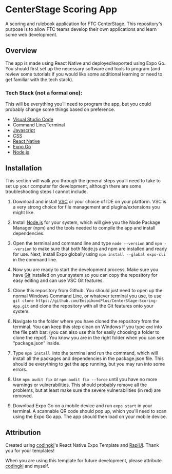 # CenterStage Scoring App
A scoring and rulebook application for FTC CenterStage. This repository's purpose is to allow FTC teams develop their own applications and learn some web development.

## Overview
The app is made using React Native and deployed/exported using Expo Go. You should first set up the necessary software and tools to program (and review some tutorials if you would like some additional learning or need to get familiar with the tech stack).

### Tech Stack (not a formal one):
This will be everything you’ll need to program the app, but you could probably change some things based on preference.
- [Visual Studio Code](https://code.visualstudio.com/)
- Command Line/Terminal
- [Javascript](https://www.w3schools.com/js/)
- [CSS](https://www.w3schools.com/csSref/sel_class.php)
- [React Native](https://reactnative.dev/)
- [Expo Go](https://expo.dev/go)
- [Node.js](https://nodejs.org/en)

## Installation
This section will walk you through the general steps you’ll need to take to set up your computer for development, although there are some troubleshooting steps I cannot include.
1. Download and install [VSC](https://code.visualstudio.com/) or your choice of IDE on your platform. VSC is a very strong choice for file management and plugins/extensions you might like.

2. Install [Node.js](https://nodejs.org/en/download/prebuilt-installer) for your system, which will give you the Node Package Manager (npm) and the tools needed to compile the app and install dependencies.

3. Open the terminal and command line and type ```node --version``` and ```npm --version``` to make sure that both Node.js and npm are installed and ready for use. Next, install Expo globally using ```npm install --global expo-cli``` in the command line.

4. Now you are ready to start the development process. Make sure you have [Git](https://git-scm.com/book/en/v2/Getting-Started-Installing-Git) installed on your system so you can copy the repository for easy editing and can use VSC Git features.

5. Clone this repository from Github. You should just need to open up the normal Windows Command Line, or whatever terminal you use, to use ```git clone https://github.com/EnspikondPlus/CenterStage-Scoring-App.git``` and clone the repository with all the Git features onto your system.

6. Navigate to the folder where you have cloned the repository from the terminal. You can keep this step clean on Windows if you type ```cmd``` into the file path bar: (you can also use this for easily choosing a folder to clone the repo!). You know you are in the right folder when you can see “package.json” inside.

7. Type ```npm install ```into the terminal and run the command, which will install all the packages and dependencies in the package.json file. This should be everything to get the app running, but you may run into some errors.

8. Use ```npm audit fix``` or ```npm audit fix --force``` until you have no more warnings or vulnerabilities. This should probably remove all the problems, but at least make sure the severe vulnerabilities (in red) are removed.

9. Download Expo Go on a mobile device and run ```expo start``` in your terminal. A scannable QR code should pop up, which you'll need to scan using the Expo Go app. The app should then load on your mobile device.

## Attribution
Created using [codingki](https://github.com/codingki)'s React Native Expo Template and [RapiUI](https://rapi-ui.kikiding.space/). Thank you for your templates!

When you are using this template for future development, please attribute [codingki](https://github.com/codingki) and myself.
